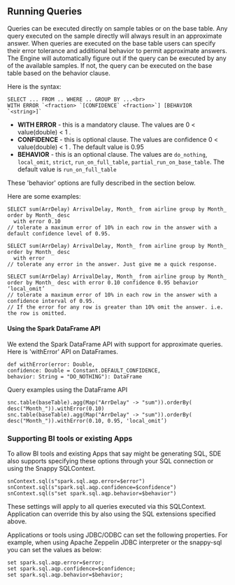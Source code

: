 ## Running Queries

Queries can be executed directly on sample tables or on the base table. Any query executed on the sample directly will always result in an approximate answer. When queries are executed on the base table users can specify their error tolerance and additional behavior to permit approximate answers. The Engine will automatically figure out if the query can be executed by any of the available samples. If not, the query can be executed on the base table based on the behavior clause. 

Here is the syntax:

	SELECT ... FROM .. WHERE .. GROUP BY ...<br>
	WITH ERROR `<fraction> `[CONFIDENCE` <fraction>`] [BEHAVIOR `<string>]`
    
* **WITH ERROR** - this is a mandatory clause. The values are  0 < value(double) < 1 . 
* **CONFIDENCE** - this is optional clause. The values are confidence 0 < value(double) < 1 . The default value is 0.95
* **BEHAVIOR** - this is an optional clause. The values are `do_nothing`, `local_omit`, `strict`,  `run_on_full_table`, `partial_run_on_base_table`. The default value is `run_on_full_table`	

These 'behavior' options are fully described in the section below. 

Here are some examples:

```
SELECT sum(ArrDelay) ArrivalDelay, Month_ from airline group by Month_ order by Month_ desc 
  with error 0.10 
// tolerate a maximum error of 10% in each row in the answer with a default confidence level of 0.95.

SELECT sum(ArrDelay) ArrivalDelay, Month_ from airline group by Month_ order by Month_ desc 
  with error 
// tolerate any error in the answer. Just give me a quick response.

SELECT sum(ArrDelay) ArrivalDelay, Month_ from airline group by Month_ order by Month_ desc with error 0.10 confidence 0.95 behavior ‘local_omit’
// tolerate a maximum error of 10% in each row in the answer with a confidence interval of 0.95.
// If the error for any row is greater than 10% omit the answer. i.e. the row is omitted. 
```
#### Using the Spark DataFrame API

We extend the Spark DataFrame API with support for approximate queries. Here is 'withError' API on DataFrames.
```
def withError(error: Double,
confidence: Double = Constant.DEFAULT_CONFIDENCE,
behavior: String = "DO_NOTHING"): DataFrame
```

Query examples using the DataFrame API
``` 
snc.table(baseTable).agg(Map("ArrDelay" -> "sum")).orderBy( desc("Month_")).withError(0.10) 
snc.table(baseTable).agg(Map("ArrDelay" -> "sum")).orderBy( desc("Month_")).withError(0.10, 0.95, 'local_omit’) 
```

### Supporting BI tools or existing Apps
To allow BI tools and existing Apps that say might be generating SQL, SDE also supports specifying these options through your SQL connection or using the Snappy SQLContext. 

```
snContext.sql(s"spark.sql.aqp.error=$error")
snContext.sql(s"spark.sql.aqp.confidence=$confidence")
snContext.sql(s"set spark.sql.aqp.behavior=$behavior")
```
These settings will apply to all queries executed via this SQLContext. Application can override this by also using the SQL extensions specified above.

Applications or tools using JDBC/ODBC can set the following properties. 
For example, when using Apache Zeppelin JDBC interpreter or the snappy-sql you can set the values as below:

```
set spark.sql.aqp.error=$error;
set spark.sql.aqp.confidence=$confidence;
set spark.sql.aqp.behavior=$behavior;
```